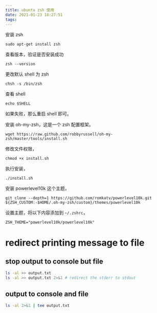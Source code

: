 ```yaml
---
title: ubuntu zsh 使用
date: 2021-01-23 18:27:51
tags:
---
```

安装 zsh
```
sudo apt-get install zsh
```
查看版本，验证是否安装成功
```
zsh --version
```
更改默认 shell 为 zsh
```
chsh -s /bin/zsh
```
查看 shell
```
echo $SHELL
```
如果失败，那么重启 shell 即可。


安装 oh-my-zsh，这是一个 zsh 配置框架。
```
wget https://raw.github.com/robbyrussell/oh-my-zsh/master/tools/install.sh
```
修改文件权限，
```
chmod +x install.sh
```
 执行安装，
 ```
 ./install.sh
 ```

安装 powerlevel10k 这个主题，
```
git clone --depth=1 https://github.com/romkatv/powerlevel10k.git ${ZSH_CUSTOM:-$HOME/.oh-my-zsh/custom}/themes/powerlevel10k
```

设置主题，将以下内容添加到 `~/.zshrc`，
```
ZSH_THEME="powerlevel10k/powerlevel10k"
```

# redirect printing message to file
## stop output to console but file
```sh
ls -al >> output.txt
ls -al >> output.txt 2>&1 # redirect the stderr to stdout
```

## output to console and file 
```sh
ls -al 2>&1 | tee output.txt
```